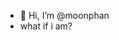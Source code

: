 - 👋 Hi, I’m @moonphan
- what if i am?


<!---
moonphan/moonphan is a ✨ special ✨ repository because its `README.md` (this file) appears on your GitHub profile.
You can click the Preview link to take a look at your changes.
--->
